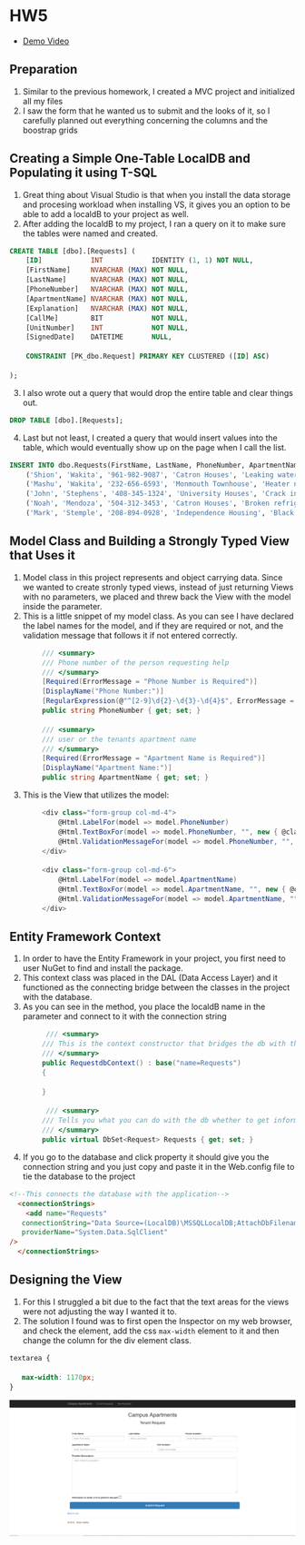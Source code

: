 # HW5

* [Demo Video](https://www.youtube.com/watch?v=v9qrLMEKo9g&t=20s)

## Preparation

1. Similar to the previous homework, I created a MVC project and initialized all my files
2. I saw the form that he wanted us to submit and the looks of it, so I carefully planned out everything concerning the columns and the boostrap grids

## Creating a Simple One-Table LocalDB and Populating it using T-SQL

1. Great thing about Visual Studio is that when you install the data storage and procesing workload when installing VS, it gives you an option to be able to add a localdB to your project as well.
2. After adding the localdB to my project, I ran a query on it to make sure the tables were named and created. 

```sql
CREATE TABLE [dbo].[Requests] (
    [ID]            INT            IDENTITY (1, 1) NOT NULL,
    [FirstName]		NVARCHAR (MAX) NOT NULL,
    [LastName]		NVARCHAR (MAX) NOT NULL,
	[PhoneNumber]	NVARCHAR (MAX) NOT NULL,
    [ApartmentName]	NVARCHAR (MAX) NOT NULL,
    [Explanation]	NVARCHAR (MAX) NOT NULL,
	[CallMe]		BIT			   NOT NULL,
    [UnitNumber]    INT            NOT NULL,
    [SignedDate]    DATETIME       NULL,

    CONSTRAINT [PK_dbo.Request] PRIMARY KEY CLUSTERED ([ID] ASC)
	
);
```

3. I also wrote out a query that would drop the entire table and clear things out.

```sql
DROP TABLE [dbo].[Requests];

```

4. Last but not least, I created a query that would insert values into the table, which would eventually show up on the page when I call the list. 

```sql
INSERT INTO dbo.Requests(FirstName, LastName, PhoneNumber, ApartmentName, Explanation, UnitNumber, CallMe, SignedDate) VALUES
    ('Shion', 'Wakita', '961-982-9087', 'Catron Houses', 'Leaking water pipe', 408, 1, '2018-10-20 10:23:00'),
    ('Mashu', 'Wakita', '232-656-6593', 'Monmouth Townhouse', 'Heater not working', 374, 0, '2018-11-20 12:25:30'),
    ('John', 'Stephens', '408-345-1324', 'University Houses', 'Crack in the Wall', 342, 1, '2018-09-24 14:23:10'),
    ('Noah', 'Mendoza', '504-312-3453', 'Catron Houses', 'Broken refrigerator', 121, 1, '2018-07-13 10:24:00'),
    ('Mark', 'Stemple', '208-894-0928', 'Independence Housing', 'Black widow breakout',  225, 0, '2018-05-20 08:23:22')
```

## Model Class and Building a Strongly Typed View that Uses it

1. Model class in this project represents and object carrying data. Since we wanted to create stronly typed views, instead of just returning Views with no parameters, we placed and threw back the View with the model inside the parameter.
2. This is a little snippet of my model class. As you can see I have declared the label names for the model, and if they are required or not, and the validation message that follows it if not entered correctly. 

```c#
        /// <summary>
        /// Phone number of the person requesting help
        /// </summary>
        [Required(ErrorMessage = "Phone Number is Required")]
        [DisplayName("Phone Number:")]
        [RegularExpression(@"^[2-9]\d{2}-\d{3}-\d{4}$", ErrorMessage = "Please use the format: XXX-XXX-XXXX")]
        public string PhoneNumber { get; set; }

        /// <summary>
        /// user or the tenants apartment name
        /// </summary>
        [Required(ErrorMessage = "Apartment Name is Required")]
        [DisplayName("Apartment Name:")]
        public string ApartmentName { get; set; }
```

3. This is the View that utilizes the model:
```c#
        <div class="form-group col-md-4">
            @Html.LabelFor(model => model.PhoneNumber)
            @Html.TextBoxFor(model => model.PhoneNumber, "", new { @class = "form-control", @placeholder = "Enter Phone Number Here" })
            @Html.ValidationMessageFor(model => model.PhoneNumber, "", new { @class = "text-danger" })
        </div>

        <div class="form-group col-md-6">
            @Html.LabelFor(model => model.ApartmentName)
            @Html.TextBoxFor(model => model.ApartmentName, "", new { @class = "form-control", @placeholder = "Enter Apartment Name" })
            @Html.ValidationMessageFor(model => model.ApartmentName, "", new { @class = "text-danger" })
        </div>

```

## Entity Framework Context

1. In order to have the Entity Framework in your project, you first need to user NuGet to find and install the package. 
2. This context class was placed in the DAL (Data Access Layer) and it functioned as the connecting bridge between the classes in the project with the database. 
3. As you can see in the method, you place the localdB name in the parameter and connect to it with the connection string

```c#
         /// <summary>
        /// This is the context constructor that bridges the db with the application
        /// </summary>
        public RequestdbContext() : base("name=Requests")
        {

        }

         /// <summary>
        /// Tells you what you can do with the db whether to get information from it or set information in it. 
        /// </summary>
        public virtual DbSet<Request> Requests { get; set; }
```
4. If you go to the database and click property it should give you the connection string and you just copy and paste it in the Web.config file to tie the database to the project 

```html
<!--This connects the database with the application-->
  <connectionStrings>
    <add name="Requests"
   connectionString="Data Source=(LocalDB)\MSSQLLocalDB;AttachDbFilename=C:\Users\swaki\OneDrive\Desktop\SeniorYear\CS460\HW5\Campus-Applications\Campus-Applications\App_Data\Requests.mdf;Integrated Security=True"
   providerName="System.Data.SqlClient"
/>
  </connectionStrings>

```


## Designing the View

1. For this I struggled a bit due to the fact that the text areas for the views were not adjusting the way I wanted it to. 
2. The solution I found was to first open the Inspector on my web browser, and check the element, add the css ```max-width``` element to it and then change the column for the div element class. 

```css
textarea {
   
   max-width: 1170px;
}

```

![Image](working1.PNG)


